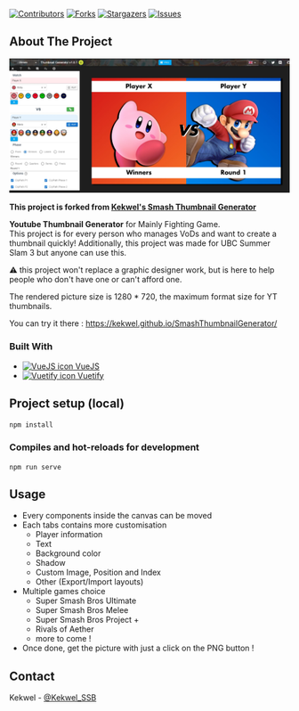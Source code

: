 <!-- PROJECT SHIELDS -->
<!--
*** This template uses markdown "reference style" links for readability.
*** Reference links are enclosed in brackets [ ] instead of parentheses ( ).
*** See the bottom of this document for the declaration of the reference variables
*** for contributors-url, forks-url, etc. This is an optional, concise syntax you may use.
*** https://www.markdownguide.org/basic-syntax/#reference-style-links
-->

[![Contributors][contributors-shield]][contributors-url] [![Forks][forks-shield]][forks-url] [![Stargazers][stars-shield]][stars-url] [![Issues][issues-shield]][issues-url]

<!-- ABOUT THE PROJECT -->

## About The Project

[![Product Name Screen Shot][product-screenshot]](https://kekwel.github.io/SmashThumbnailGenerator/)

**This project is forked from [Kekwel's Smash Thumbnail Generator](https://github.com/Kekwel/SmashThumbnailGenerator)**

**Youtube Thumbnail Generator** for Mainly Fighting Game.\
This project is for every person who manages VoDs and want to create a thumbnail quickly!
Additionally, this project was made for UBC Summer Slam 3 but anyone can use this.

⚠️ this project won't replace a graphic designer work, but is here to help people who don't have one or can't afford one.

The rendered picture size is 1280 \* 720, the maximum format size for YT thumbnails.

You can try it there : https://kekwel.github.io/SmashThumbnailGenerator/

### Built With

- <a href="https://vuejs.org" target="_blank"><img src="https://vuejs.org/images/logo.svg" width="32" height="32" alt="VueJS icon"> VueJS</a>
- <a href="https://vuetifyjs.com/" target="_blank"><img src="https://cdn.vuetifyjs.com/docs/images/logos/vuetify-logo-dark.svg" width="32" height="32" alt="Vuetify icon"> Vuetify</a>

<!-- GETTING STARTED -->

## Project setup (local)

```
npm install
```

### Compiles and hot-reloads for development

```
npm run serve
```

<!-- USAGE EXAMPLES -->

## Usage

- Every components inside the canvas can be moved
- Each tabs contains more customisation
  - Player information
  - Text
  - Background color
  - Shadow
  - Custom Image, Position and Index
  - Other (Export/Import layouts)
- Multiple games choice
  - Super Smash Bros Ultimate
  - Super Smash Bros Melee
  - Super Smash Bros Project +
  - Rivals of Aether
  - more to come !
- Once done, get the picture with just a click on the PNG button !

<!-- CONTACT -->

## Contact

Kekwel - [@Kekwel_SSB](https://twitter.com/Kekwel_SSB)

<!-- MARKDOWN LINKS & IMAGES -->
<!-- https://www.markdownguide.org/basic-syntax/#reference-style-links -->

[contributors-shield]: https://img.shields.io/github/contributors/Kekwel/SmashThumbnailGenerator.svg?style=flat-square
[contributors-url]: https://github.com/Kekwel/SmashThumbnailGenerator/graphs/contributors
[forks-shield]: https://img.shields.io/github/forks/Kekwel/SmashThumbnailGenerator.svg?style=flat-square
[forks-url]: https://github.com/Kekwel/SmashThumbnailGenerator/network/members
[stars-shield]: https://img.shields.io/github/stars/Kekwel/SmashThumbnailGenerator.svg?style=flat-square
[stars-url]: https://github.com/Kekwel/SmashThumbnailGenerator/stargazers
[issues-shield]: https://img.shields.io/github/issues/Kekwel/SmashThumbnailGenerator.svg?style=flat-square
[issues-url]: https://github.com/Kekwel/SmashThumbnailGenerator/issues
[product-screenshot]: docs/home.jpg

